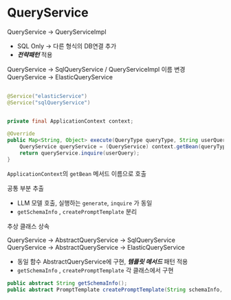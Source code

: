 # QueryService

QueryService → QueryServiceImpl

- SQL Only -> 다른 형식의 DB연결 추가
- ***전략패턴*** 적용

QueryService → SqlQueryService / QueryServiceImpl 이름 변경
QueryService → ElasticQueryService

```java
	
@Service("elasticService")
@Service("sqlQueryService")

	
private final ApplicationContext context;

@Override
public Map<String, Object> execute(QueryType queryType, String userQuery) {
	QueryService queryService = (QueryService) context.getBean(queryType.toString().toLowerCase() + "QueryService");
	return queryService.inquire(userQuery);
}
```
`ApplicationContext`의 `getBean` 메서드 이름으로 호출

공통 부분 추출

- LLM 모델 호출, 실행하는 `generate`,  `inquire` 가  동일
- `getSchemaInfo` , `createPromptTemplate`  분리

추상 클래스 상속

QueryService  → AbstractQueryService → SqlQueryService<br>
QueryService  → AbstractQueryService → ElasticQueryService

- 동일 함수 AbstractQueryService에 구현, ***템플릿 메서드*** 패턴 적용
- `getSchemaInfo` , `createPromptTemplate`  각 클래스에서 구현

```java
public abstract String getSchemaInfo();
public abstract PromptTemplate createPromptTemplate(String schemaInfo, String userQuery);
```
